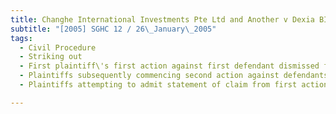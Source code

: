```yaml
---
title: Changhe International Investments Pte Ltd and Another v Dexia BIL Asia Singapore Ltd and 
subtitle: "[2005] SGHC 12 / 26\_January\_2005"
tags:
  - Civil Procedure
  - Striking out
  - First plaintiff\'s first action against first defendant dismissed for failure to comply with peremptory order
  - Plaintiffs subsequently commencing second action against defendants
  - Plaintiffs attempting to admit statement of claim from first action in second action

---
```


